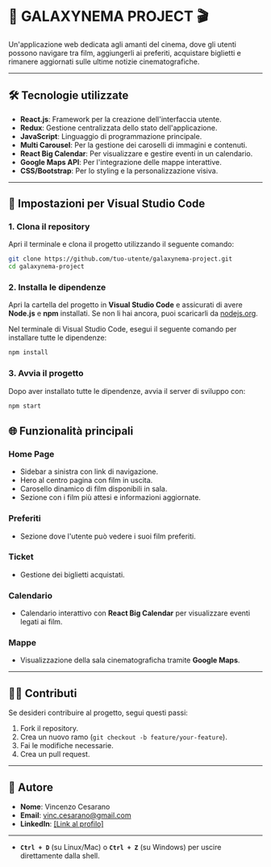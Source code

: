 
# 🌌 GALAXYNEMA PROJECT 🎬

Un'applicazione web dedicata agli amanti del cinema, dove gli utenti possono navigare tra film, aggiungerli ai preferiti, acquistare biglietti e rimanere aggiornati sulle ultime notizie cinematografiche.

---

## 🛠️ **Tecnologie utilizzate**

- **React.js**: Framework per la creazione dell'interfaccia utente.
- **Redux**: Gestione centralizzata dello stato dell'applicazione.
- **JavaScript**: Linguaggio di programmazione principale.
- **Multi Carousel**: Per la gestione dei caroselli di immagini e contenuti.
- **React Big Calendar**: Per visualizzare e gestire eventi in un calendario.
- **Google Maps API**: Per l'integrazione delle mappe interattive.
- **CSS/Bootstrap**: Per lo styling e la personalizzazione visiva.

---

## 🚀 **Impostazioni per Visual Studio Code**

### 1. **Clona il repository**

Apri il terminale e clona il progetto utilizzando il seguente comando:

```bash
git clone https://github.com/tuo-utente/galaxynema-project.git
cd galaxynema-project
```

### 2. **Installa le dipendenze**

Apri la cartella del progetto in **Visual Studio Code** e assicurati di avere **Node.js** e **npm** installati. Se non li hai ancora, puoi scaricarli da [nodejs.org](https://nodejs.org/).

Nel terminale di Visual Studio Code, esegui il seguente comando per installare tutte le dipendenze:

```bash
npm install
```

### 3. **Avvia il progetto**

Dopo aver installato tutte le dipendenze, avvia il server di sviluppo con:

```bash
npm start
```

## 🌐 **Funzionalità principali**

### Home Page
- Sidebar a sinistra con link di navigazione.
- Hero al centro pagina con film in uscita.
- Carosello dinamico di film disponibili in sala.
- Sezione con i film più attesi e informazioni aggiornate.

### Preferiti
- Sezione dove l'utente può vedere i suoi film preferiti.

### Ticket
- Gestione dei biglietti acquistati.

### Calendario
- Calendario interattivo con **React Big Calendar** per visualizzare eventi legati ai film.

### Mappe
- Visualizzazione della sala cinematograficha tramite **Google Maps**.

---

## 🧑‍💻 **Contributi**

Se desideri contribuire al progetto, segui questi passi:

1. Fork il repository.
2. Crea un nuovo ramo (`git checkout -b feature/your-feature`).
3. Fai le modifiche necessarie.
4. Crea un pull request.

---

## 👤 **Autore**

- **Nome**: Vincenzo Cesarano
- **Email**: vinc.cesarano@gmail.com
- **LinkedIn**: [\[Link al profilo\]](https://www.linkedin.com/in/vincenzo-cesarano-6b2602252/)

---

  
- **`Ctrl + D`** (su Linux/Mac) o **`Ctrl + Z`** (su Windows) per uscire direttamente dalla shell.
